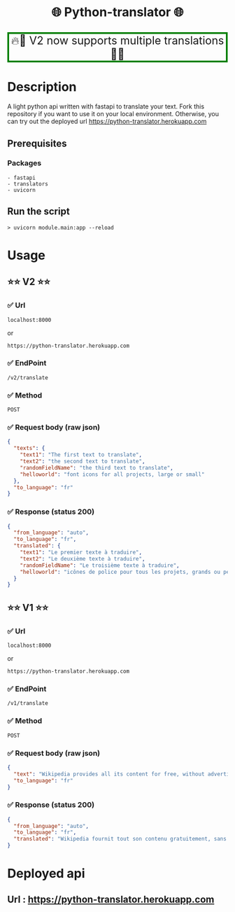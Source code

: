 [deployed_url]: https://python-translator.herokuapp.com

# <p align='center'>🌐 Python-translator 🌐</p>

<p align='center' style="font-size:25px; border: 4px solid green">🔥💯 V2 now supports multiple translations
💯🔥</p>

# Description

A light python api written with fastapi to translate your text.
Fork this repository if you want to use it on your local environment. Otherwise, you can try out the deployed url https://python-translator.herokuapp.com

## Prerequisites

### Packages

    - fastapi
    - translators
    - uvicorn

## Run the script

```
> uvicorn module.main:app --reload
```

# Usage

## ⭐⭐ V2 ⭐⭐

### ✅ Url

```
localhost:8000
```

or

```
https://python-translator.herokuapp.com
```

### ✅ EndPoint

```
/v2/translate
```

### ✅ Method

```
POST
```

### ✅ Request body (raw json)

```json
{
  "texts": {
    "text1": "The first text to translate",
    "text2": "the second text to translate",
    "randomFieldName": "the third text to translate",
    "helloworld": "font icons for all projects, large or small"
  },
  "to_language": "fr"
}
```

### ✅ Response (status 200)

```json
{
  "from_language": "auto",
  "to_language": "fr",
  "translated": {
    "text1": "Le premier texte à traduire",
    "text2": "Le deuxième texte à traduire",
    "randomFieldName": "Le troisième texte à traduire",
    "helloworld": "icônes de police pour tous les projets, grands ou petits"
  }
}
```

## ⭐⭐ V1 ⭐⭐

### ✅ Url

```
localhost:8000
```

or

```
https://python-translator.herokuapp.com
```

### ✅ EndPoint

```
/v1/translate
```

### ✅ Method

```
POST
```

### ✅ Request body (raw json)

```json
{
  "text": "Wikipedia provides all its content for free, without advertising, and without using the exploitation of the personal data of its users.",
  "to_language": "fr"
}
```

### ✅ Response (status 200)

```json
{
  "from_language": "auto",
  "to_language": "fr",
  "translated": "Wikipedia fournit tout son contenu gratuitement, sans publicité, et sans utiliser l'exploitation des données personnelles de ses utilisateurs."
}
```

# Deployed api

## Url : https://python-translator.herokuapp.com
